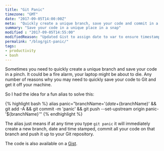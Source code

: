 ```yaml
---
title: "Git Panic"
timezone: "GMT"
date: "2017-09-05T14:00:00Z"
meta:  "Quickly create a unique branch, save your code and commit in a panic situation"
summary: "Save your code in a unique place in a snap"
modified : "2017-09-05T14:55:00"
modifiedReason: "Updated Gist to assign date to var to ensure timestamp is consistent."
permalink: "/blog/git-panic/"
tags:
- productivity
- bash
---
```


Sometimes you need to quickly create a unique branch and save your code in a pinch. It could be a fire alarm, your laptop might be about to die. Any number of reasons why you may need to quickly save your code to Git and get it off your machine.

So I had the idea for a fun alias to solve this:

{% highlight bash %}
alias panic="branchName='$(date +%Y-%m-%d-%H-%M)' && git checkout -b panic-'${branchName}' && git add -A && git commit -m 'panic' && git push --set-upstream origin panic-'${branchName}'"
{% endhighlight %}

The alias just means if at any time you type ```git panic``` it will immediately create a new branch, date and time stamped, commit all your code on that branch and push it up to your Git repository.

The code is also available on a [Gist](https://gist.github.com/vipickering/f2e275cd7ceeb047eb66b9e52d5b0034).
